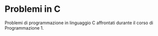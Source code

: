 # Problemi in C
Problemi di programmazione in linguaggio C affrontati durante il corso di Programmazione 1.
